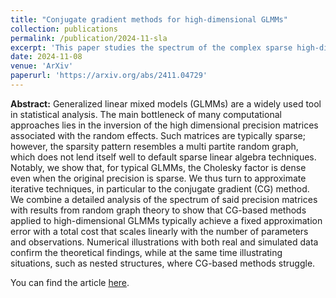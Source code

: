```yaml
---
title: "Conjugate gradient methods for high-dimensional GLMMs"
collection: publications
permalink: /publication/2024-11-sla
excerpt: 'This paper studies the spectrum of the complex sparse high-dimensional matrices arising from mixed models, and relates it to the convergence rate of conjugate gradient..'
date: 2024-11-08
venue: 'ArXiv'
paperurl: 'https://arxiv.org/abs/2411.04729'
---
```


**Abstract:** Generalized linear mixed models (GLMMs) are a widely used tool in statistical analysis. The main bottleneck of many computational approaches lies in the inversion of the high dimensional precision matrices associated with the random effects. Such matrices are typically sparse; however, the sparsity pattern resembles a multi partite random graph, which does not lend itself well to default sparse linear algebra techniques. Notably, we show that, for typical GLMMs, the Cholesky factor is dense even when the original precision is sparse. We thus turn to approximate iterative techniques, in particular to the conjugate gradient (CG) method. We combine a detailed analysis of the spectrum of said precision matrices with results from random graph theory to show that CG-based methods applied to high-dimensional GLMMs typically achieve a fixed approximation error with a total cost that scales linearly with the number of parameters and observations. Numerical illustrations with both real and simulated data confirm the theoretical findings, while at the same time illustrating situations, such as nested structures, where CG-based methods struggle.

You can find the article [here](https://arxiv.org/abs/2411.04729).
